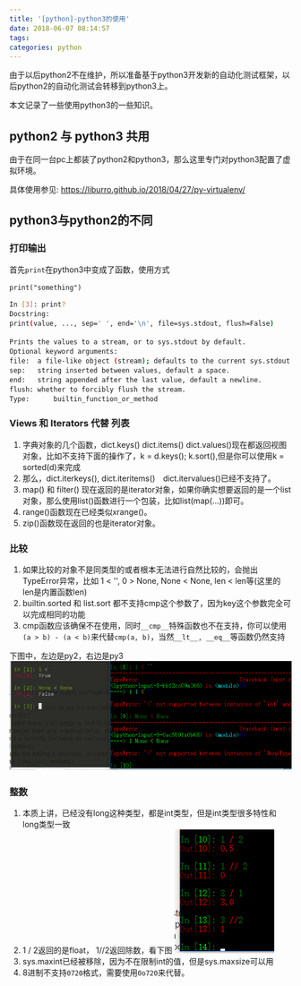 ```yaml
---
title: '[python]-python3的使用'
date: 2018-06-07 08:14:57
tags:
categories: python
---
```


由于以后python2不在维护，所以准备基于python3开发新的自动化测试框架，以后python2的自动化测试会转移到python3上。

本文记录了一些使用python3的一些知识。

<!--more-->

## python2 与 python3 共用

由于在同一台pc上都装了python2和python3，那么这里专门对python3配置了虚拟环境。

具体使用参见: https://liburro.github.io/2018/04/27/py-virtualenv/

## python3与python2的不同

### 打印输出

首先`print`在python3中变成了函数，使用方式

``` python3
print("something")
```

``` bash
In [3]: print?
Docstring:
print(value, ..., sep=' ', end='\n', file=sys.stdout, flush=False)

Prints the values to a stream, or to sys.stdout by default.
Optional keyword arguments:
file:  a file-like object (stream); defaults to the current sys.stdout.
sep:   string inserted between values, default a space.
end:   string appended after the last value, default a newline.
flush: whether to forcibly flush the stream.
Type:      builtin_function_or_method

```

### Views 和 Iterators 代替 列表

1. 字典对象的几个函数，dict.keys() dict.items() dict.values()现在都返回视图对象，比如不支持下面的操作了，k = d.keys(); k.sort(),但是你可以使用k = sorted(d)来完成
2. 那么，dict.iterkeys(), dict.iteritems()　dict.itervalues()已经不支持了。
3. map() 和 filter() 现在返回的是iterator对象，如果你确实想要返回的是一个list对象，那么使用list()函数进行一个包装，比如list(map(...))即可。
4. range()函数现在已经类似xrange()。
5. zip()函数现在返回的也是iterator对象。

### 比较

1. 如果比较的对象不是同类型的或者根本无法进行自然比较的，会抛出TypeError异常，比如 1 < '', 0 > None, None < None, len < len等(这里的len是内置函数len)
2. builtin.sorted 和 list.sort 都不支持cmp这个参数了，因为key这个参数完全可以完成相同的功能
3. cmp函数应该确保不在使用，同时`__cmp__`特殊函数也不在支持，你可以使用`(a > b) - (a < b)`来代替`cmp(a, b)`，当然`__lt__, __eq__`等函数仍然支持

下图中，左边是py2，右边是py3
![cmp](py-py3\cmp.png)

### 整数

1. 本质上讲，已经没有long这种类型，都是int类型，但是int类型很多特性和long类型一致
2. 1 / 2返回的是float， 1//2返回除数，看下图
![div](py-py3\div.png)
3. sys.maxint已经被移除，因为不在限制int的值，但是sys.maxsize可以用
4. 8进制不支持`0720`格式，需要使用`0o720`来代替。

